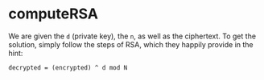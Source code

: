 # computeRSA

We are given the `d` (private key), the `n`, as well as the ciphertext. To get the solution, simply follow the steps of RSA, which they happily provide in the hint:

`decrypted = (encrypted) ^ d mod N`

